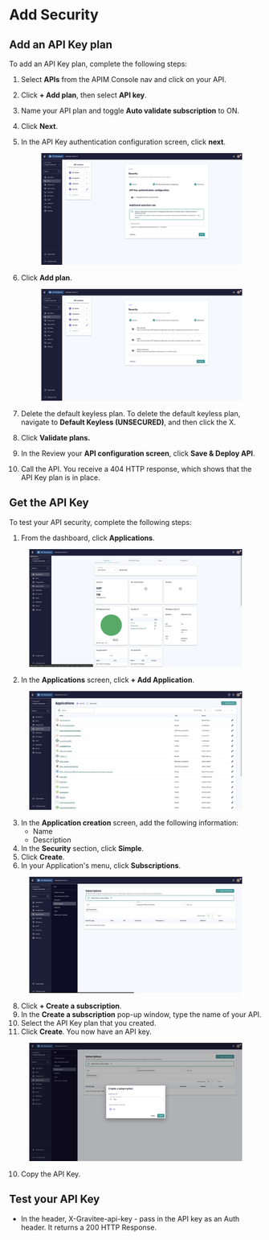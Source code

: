 # Add Security

## Add an API Key plan

To add an API Key plan, complete the following steps:

1. Select **APIs** from the APIM Console nav and click on your API.
2. Click **+ Add plan**, then select **API key**.
3. Name your API plan and toggle **Auto validate subscription** to ON.
4. Click **Next**.
5.  In the API Key authentication configuration screen, click **next**.&#x20;

    <figure><img src="../../.gitbook/assets/image (26).png" alt=""><figcaption></figcaption></figure>
6.  Click **Add plan**.&#x20;

    <figure><img src="../../.gitbook/assets/image (27).png" alt=""><figcaption></figcaption></figure>
7. Delete the default keyless plan. To delete the default keyless plan, navigate to **Default Keyless (UNSECURED)**, and then click the X.
8. Click **Validate plans.**
9. In the Review your **API configuration screen**, click **Save & Deploy API**.
10. Call the API. You receive a 404 HTTP response, which shows that the API Key plan is in place.

## Get the API Key

To test your API security, complete the following steps:

1. From the dashboard, click **Applications**.

<figure><img src="../../.gitbook/assets/image (28).png" alt=""><figcaption></figcaption></figure>

2. In the **Applications** screen, click **+ Add Application**.

<figure><img src="../../.gitbook/assets/image (29).png" alt=""><figcaption></figcaption></figure>

3. In the **Application creation** screen, add the following information:
   * Name
   * Description
4. In the **Security** section, click **Simple**.
5. Click **Create**.
6. In your Application's menu, click **Subscriptions**.

<figure><img src="../../.gitbook/assets/image (30).png" alt=""><figcaption></figcaption></figure>

8. Click **+ Create a subscription**.
9. In the **Create a subscription** pop-up window, type the name of your API.
10. Select the API Key plan that you created.
11. Click **Create**. You now have an API key.

<figure><img src="../../.gitbook/assets/image (31).png" alt=""><figcaption></figcaption></figure>

10. Copy the API Key.

## Test your API Key

* In the header, X-Gravitee-api-key - pass in the API key as an Auth header. It returns a 200 HTTP Response.
